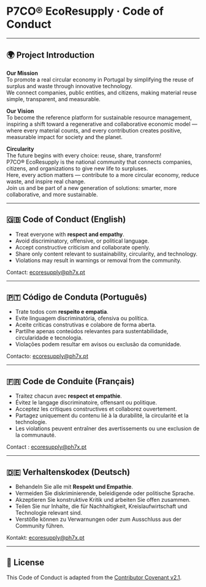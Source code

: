 # P7CO® EcoResupply · Code of Conduct

---

## 🌍 Project Introduction

**Our Mission**  
To promote a real circular economy in Portugal by simplifying the reuse of surplus and waste through innovative technology.  
We connect companies, public entities, and citizens, making material reuse simple, transparent, and measurable.

**Our Vision**  
To become the reference platform for sustainable resource management, inspiring a shift toward a regenerative and collaborative economic model — where every material counts, and every contribution creates positive, measurable impact for society and the planet.

**Circularity**  
The future begins with every choice: reuse, share, transform!  
P7CO® EcoResupply is the national community that connects companies, citizens, and organizations to give new life to surpluses.  
Here, every action matters — contribute to a more circular economy, reduce waste, and inspire real change.  
Join us and be part of a new generation of solutions: smarter, more collaborative, and more sustainable.

---

## 🇬🇧 Code of Conduct (English)

- Treat everyone with **respect and empathy**.  
- Avoid discriminatory, offensive, or political language.  
- Accept constructive criticism and collaborate openly.  
- Share only content relevant to sustainability, circularity, and technology.  
- Violations may result in warnings or removal from the community.

Contact: ecoresupply@ph7x.pt

---

## 🇵🇹 Código de Conduta (Português)

- Trate todos com **respeito e empatia**.  
- Evite linguagem discriminatória, ofensiva ou política.  
- Aceite críticas construtivas e colabore de forma aberta.  
- Partilhe apenas conteúdos relevantes para sustentabilidade, circularidade e tecnologia.  
- Violações podem resultar em avisos ou exclusão da comunidade.

Contacto: ecoresupply@ph7x.pt

---

## 🇫🇷 Code de Conduite (Français)

- Traitez chacun avec **respect et empathie**.  
- Évitez le langage discriminatoire, offensant ou politique.  
- Acceptez les critiques constructives et collaborez ouvertement.  
- Partagez uniquement du contenu lié à la durabilité, la circularité et la technologie.  
- Les violations peuvent entraîner des avertissements ou une exclusion de la communauté.

Contact : ecoresupply@ph7x.pt

---

## 🇩🇪 Verhaltenskodex (Deutsch)

- Behandeln Sie alle mit **Respekt und Empathie**.  
- Vermeiden Sie diskriminierende, beleidigende oder politische Sprache.  
- Akzeptieren Sie konstruktive Kritik und arbeiten Sie offen zusammen.  
- Teilen Sie nur Inhalte, die für Nachhaltigkeit, Kreislaufwirtschaft und Technologie relevant sind.  
- Verstöße können zu Verwarnungen oder zum Ausschluss aus der Community führen.

Kontakt: ecoresupply@ph7x.pt

---

## 📜 License

This Code of Conduct is adapted from the [Contributor Covenant v2.1](https://www.contributor-covenant.org/version/2/1/).
